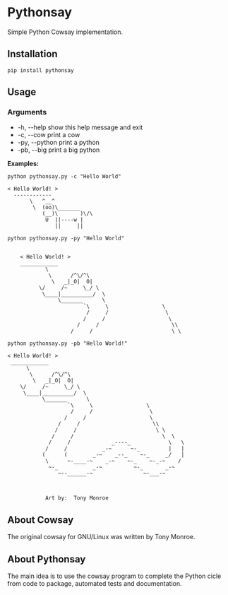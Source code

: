 # Pythonsay

Simple Python Cowsay implementation.

## Installation

    pip install pythonsay

## Usage

### Arguments

- -h, --help show this help message and exit
- -c, --cow print a cow
- -py, --python print a python
- -pb, --big print a big python

**Examples:**

    python pythonsay.py -c "Hello World"

    < Hello World! >
      ------------
           \   ^__^
            \  (oo)\_______
               (__)\       )\/\
                U  ||----w |
                   ||     ||

    python pythonsay.py -py "Hello World"


        < Hello World! >
        ____________
                \
                 \      /^\/^\
                  \   _|_O|  O|
              \/     /~     \_/ \
               \____|__________/  \
                    \_______      \
                            `\     \                 \
                             /     /                  \
                            /     /                    \
                          /     /                       \\
                        /     /                         \ \

    python pythonsay.py -pb "Hello World!"

    < Hello World! >
     ____________
          \
           \      /^\/^\
            \   _|_O|  O|
        \/     /~     \_/ \
         \____|__________/  \
               \_______      \
                       `\     \                 \
                        /     /                  \
                      /     /                    \
                    /     /                       \\
                   /     /                         \ \
                  /     /                            \  \
                 /     /             _----_            \   \
                /     /           _-~      ~-_         |   |
               (      (        _-~    _--_    ~-_     _/   |
                \      ~-____-~    _-~    ~-_    ~-_-~    /
                 ~-_           _-~          ~-_       _-~
                    ~--______-~                ~-___-~



                Art by:  Tony Monroe

## About Cowsay

The original cowsay for GNU/Linux was written by Tony Monroe.

## About Pythonsay

The main idea is to use the cowsay program to complete the Python cicle from code to package, automated tests and documentation.
